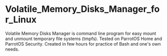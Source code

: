 # Volatile_Memory_Disks_Manager_for_Linux
Volatile Memory Disks Manager is command line program for easy mount and unmount temporary file systems (tmpfs). Tested on ParrotOS Home and ParrotOS Security. Created in few hours for practice of Bash and one's own needs.
